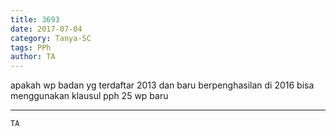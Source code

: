 ```yaml
---
title: 3693
date: 2017-07-04
category: Tanya-SC
tags: PPh
author: TA
---
```


apakah wp badan yg terdaftar 2013 dan baru berpenghasilan di 2016 bisa menggunakan klausul pph 25 wp baru

---



`TA`
